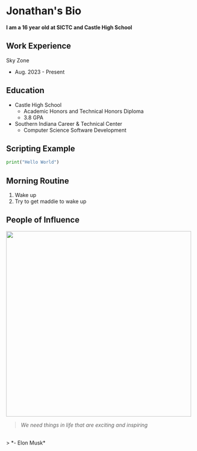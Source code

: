 # Jonathan's Bio
<b> I am a 16 year old at SICTC and Castle High School</b>

## Work Experience

Sky Zone
- Aug. 2023 - Present

## Education

 - Castle High School 
    - Academic Honors and Technical Honors Diploma
    - 3.8 GPA
 - Southern Indiana Career & Technical Center
    - Computer Science Software Development

## Scripting Example

```python
print("Hello World")
```

## Morning Routine

1. Wake up
2. Try to get maddie to wake up

## People of Influence
<kbd>
<img src = "https://d28hgpri8am2if.cloudfront.net/book_images/onix/cvr9781982181284/elon-musk-9781982181284_hr.jpg" height = "500px">
</kbd>

> *We need things in life that are exciting and inspiring*
<br>
> *- Elon Musk*
